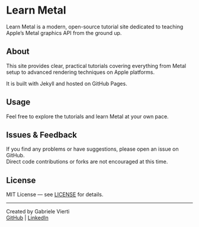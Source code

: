 # Learn Metal

Learn Metal is a modern, open-source tutorial site dedicated to teaching Apple’s Metal graphics API from the ground up.

## About

This site provides clear, practical tutorials covering everything from Metal setup to advanced rendering techniques on Apple platforms.

It is built with Jekyll and hosted on GitHub Pages.

## Usage

Feel free to explore the tutorials and learn Metal at your own pace.

## Issues & Feedback

If you find any problems or have suggestions, please open an issue on GitHub.  
Direct code contributions or forks are not encouraged at this time.

## License

MIT License — see [LICENSE](LICENSE) for details.

---

Created by Gabriele Vierti  
[GitHub](https://github.com/theboredprog) | [LinkedIn](https://www.linkedin.com/in/gabriele-vierti-430348324/)
